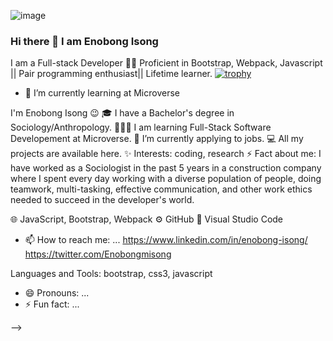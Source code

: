 ![image](https://user-images.githubusercontent.com/110339348/231039805-9bab9b1a-735c-4617-8489-8a2fdd6df2e0.png)

### Hi there 👋 I am Enobong Isong
I am a Full-stack Developer 👨‍💻  Proficient in Bootstrap, Webpack, Javascript || Pair programming enthusiast|| Lifetime learner. [![trophy](https://github-profile-trophy.vercel.app/?username=Enoisong)](https://github.com/Enoisona/github-profile-trophy)
 
- 🌱 I’m currently learning at Microverse

I'm Enobong Isong 😉
🎓 I have a Bachelor's degree in Sociology/Anthropology.
👨🏻‍💻 I am learning Full-Stack Software Developement at Microverse.
🌱 I’m currently applying to jobs.
💻 All my projects are available here.
✨ Interests: coding, research
⚡ Fact about me:  I have worked as a Sociologist in the past 5 years in a construction company where I spent every day working with a diverse population of people, doing teamwork,  multi-tasking, effective communication, and other work ethics needed to succeed in the developer's world. 

🌐   JavaScript, Bootstrap, Webpack
⚙️   GitHub 
🔧   Visual Studio Code 
 
- 📫 How to reach me: ...
https://www.linkedin.com/in/enobong-isong/ https://twitter.com/Enobongmisong

Languages and Tools:
bootstrap, css3, javascript

- 😄 Pronouns: ...
- ⚡ Fun fact: ...

-->

